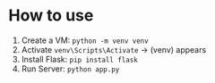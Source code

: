 # How to use

1. Create a VM: ```python -m venv venv```
2. Activate ```venv\Scripts\Activate``` -> (venv) appears
3. Install Flask: ```pip install flask```
4. Run Server: ```python app.py```

